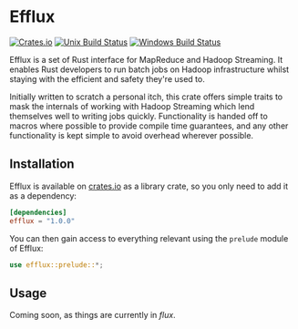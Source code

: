 # Efflux
[![Crates.io](https://img.shields.io/crates/v/efflux.svg)](https://crates.io/crates/efflux) [![Unix Build Status](https://img.shields.io/travis/whitfin/efflux.svg?label=unix)](https://travis-ci.org/whitfin/efflux) [![Windows Build Status](https://img.shields.io/appveyor/ci/whitfin/efflux.svg?label=win)](https://ci.appveyor.com/project/whitfin/efflux)

Efflux is a set of Rust interface for MapReduce and Hadoop Streaming. It enables Rust developers to run batch jobs on Hadoop infrastructure whilst staying with the efficient and safety they're used to.

Initially written to scratch a personal itch, this crate offers simple traits to mask the internals of working with Hadoop Streaming which lend themselves well to writing jobs quickly. Functionality is handed off to macros where possible to provide compile time guarantees, and any other functionality is kept simple to avoid overhead wherever possible.

## Installation

Efflux is available on [crates.io](https://crates.io/crates/efflux) as a library crate, so you only need to add it as a dependency:

```toml
[dependencies]
efflux = "1.0.0"
```

You can then gain access to everything relevant using the `prelude` module of Efflux:

```rust
use efflux::prelude::*;
```

## Usage

Coming soon, as things are currently in _flux_.
